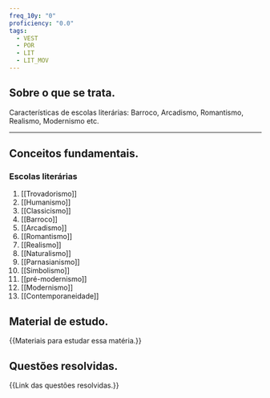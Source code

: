 ```yaml
---
freq_10y: "0"
proficiency: "0.0"
tags:
  - VEST
  - POR
  - LIT
  - LIT_MOV
---
```

## Sobre o que se trata.

Características de escolas literárias: Barroco, Arcadismo, Romantismo, Realismo, Modernismo etc.

--- 
## Conceitos fundamentais.
### Escolas literárias
1. [[Trovadorismo]]
2. [[Humanismo]]
3. [[Classicismo]]
4. [[Barroco]]
5. [[Arcadismo]]
6. [[Romantismo]]
7. [[Realismo]]
8. [[Naturalismo]]
9. [[Parnasianismo]]
10. [[Simbolismo]]
11. [[pré-modernismo]]
12. [[Modernismo]]
13. [[Contemporaneidade]]
## Material de estudo.
{{Materiais para estudar essa matéria.}}
## Questões resolvidas.
{{Link das questões resolvidas.}}